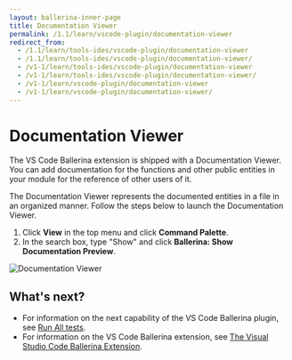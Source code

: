 ```yaml
---
layout: ballerina-inner-page
title: Documentation Viewer
permalink: /1.1/learn/vscode-plugin/documentation-viewer
redirect_from:
  - /1.1/learn/tools-ides/vscode-plugin/documentation-viewer
  - /1.1/learn/tools-ides/vscode-plugin/documentation-viewer/
  - /v1-1/learn/tools-ides/vscode-plugin/documentation-viewer
  - /v1-1/learn/tools-ides/vscode-plugin/documentation-viewer/
  - /v1-1/learn/vscode-plugin/documentation-viewer
  - /v1-1/learn/vscode-plugin/documentation-viewer/
---
```


# Documentation Viewer

The VS Code Ballerina extension is shipped with a Documentation Viewer. You can add documentation for the functions and other public entities in your module for the reference of other users of it. 

The Documentation Viewer represents the documented entities in a file in an organized manner. Follow the steps below to launch the Documentation Viewer.

1. Click **View** in the top menu and click **Command Palette**.
2. In the search box, type "Show" and click **Ballerina: Show Documentation Preview**.

![Documentation Viewer](/1.1/learn/images/documentation-viewer.gif)

## What's next?

- For information on the next capability of the VS Code Ballerina plugin, see [Run All tests](/1.1/learn/vscode-plugin/run-all-tests).
- For information on the VS Code Ballerina extension, see [The Visual Studio Code Ballerina Extension](/1.1/learn/vscode-plugin).


